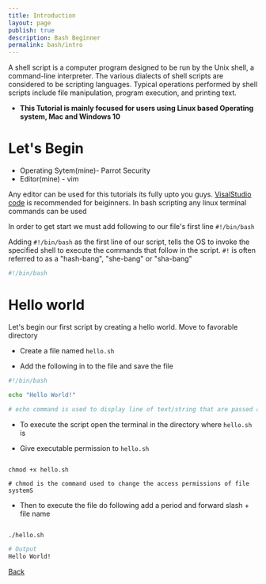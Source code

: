 ```yaml
---
title: Introduction
layout: page
publish: true
description: Bash Beginner
permalink: bash/intro
---
```



A shell script is a computer program designed to be run by the Unix shell, a command-line interpreter. The various dialects of shell scripts are considered to be scripting languages. Typical operations performed by shell scripts include file manipulation, program execution, and printing text.

- **This Tutorial is mainly focused for users using Linux based Operating system, Mac and Windows 10**

# Let's Begin

- Operating Sytem(mine)- Parrot Security
- Editor(mine) - vim

Any editor can be used for this tutorials its fully upto you guys. [VisalStudio code](https://code.visualstudio.com) is recommended for beiginners. In bash scripting any linux terminal commands can be used

In order to get start we must add following to our file's first line `#!/bin/bash`

Adding `#!/bin/bash` as the first line of our script, tells the OS to invoke the specified shell to execute the commands that follow in the script. `#!` is often referred to as a "hash-bang", "she-bang" or "sha-bang"


```bash
#!/bin/bash

```

# Hello world

Let's begin our first script  by creating a hello world. Move to favorable directory

- Create a file named `hello.sh`

- Add the following in to the file and save the file

```bash
#!/bin/bash

echo "Hello World!"

# echo command is used to display line of text/string that are passed as an argument

```
- To execute the script open the terminal in the directory where `hello.sh` is

- Give executable permission to `hello.sh`

```

chmod +x hello.sh

# chmod is the command used to change the access permissions of file systemS

```
- Then to execute the file do following add a period and forward slash + file name

```bash

./hello.sh

# Output
Hello World!

```

[Back](/bash_beginner)




